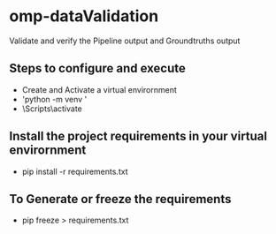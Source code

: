 # omp-dataValidation
Validate and verify the Pipeline output and Groundtruths output

## Steps to configure and execute
- Create and Activate a virtual envirornment
- 'python -m venv <Envirornmentname>'
- <Envirornmentname>\Scripts\activate

## Install the project requirements in your virtual envirornment
- pip install -r requirements.txt

## To Generate or freeze the requirements
- pip freeze > requirements.txt
